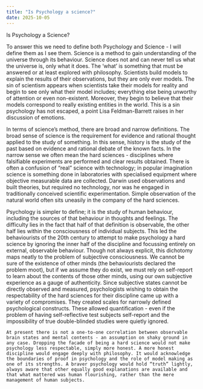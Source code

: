 ```yaml
---
title: "Is Psychology a science?"
date: 2025-10-05
---
```

Is Psychology a Science?

To answer this we need to define both Psychology and Science - I will define them as I see them. Science is a method to gain understanding of the universe through its behaviour. Science does not and can never tell us what the universe is, only what it does. The ‘what’ is something that must be answered or at least explored with philosophy. Scientists build models to explain the results of their observations, but they are only ever models. The sin of scientism appears when scientists take their models for reality and begin to see only what their model includes; everything else being unworthy of attention or even non-existent. Moreover, they begin to believe that their models correspond to really existing entities in the world. This is a sin psychology has not escaped, a point Lisa Feldman-Barrett raises in her discussion of emotions.

In terms of science’s method, there are broad and narrow definitions. The broad sense of science is the requirement for evidence and rational thought applied to the study of something. In this sense, history is the study of the past based on evidence and rational debate of the known facts. In the narrow sense we often mean the hard sciences - disciplines where falsifiable experiments are performed and clear results obtained. There is often a confusion of “real” science with technology; in popular imagination science is something done in laboratories with specialised equipment where objective measurable data are collected.  Darwin used observations and built theories, but required no technology, nor was he engaged in traditionally conceived scientific experimentation. Simple observation of the natural world often sits uneasily in the company of the hard sciences.

Psychology is simpler to define; it is the study of human behaviour, including the sources of that behaviour in thoughts and feelings. The difficulty lies in the fact that half of that definition is observable, the other half lies within the consciousness of individual subjects. This led the behaviourists of the 20th century to attempt to make psychology a hard science by ignoring the inner half of the discipline and focussing entirely on external, observable behaviour. Though not always explicit, this dichotomy maps neatly to the problem of subjective consciousness. We cannot be sure of the existence of other minds (the behaviourists declared the problem moot), but if we assume they do exist, we must rely on self-report to learn about the contents of those other minds, using our own subjective experience as a gauge of authenticity. Since subjective states cannot be directly observed and measured, psychologists wishing to obtain the respectability of the hard sciences for their discipline came up with a variety of compromises. They created scales for narrowly defined psychological constructs. These allowed quantification - even if the problem of having self-reflective test subjects self-report and the impossibility of true double-blinded studies were quietly ignored.

	At present there is not a one-to-one correlation between observable brain states and mental contents - an assumption on shaky ground in any case. Dropping the facade of being a hard science would not make psychology less respectable, simply more honest. A more honest discipline would engage deeply with philosophy. It would acknowledge the boundaries of proof in psychology and the role of model making as one of its strengths. A braver psychology would hold “truth” lightly, always aware that other equally good explanations are available and that what mattered was human flourishing, rather than the mere management of human subjects.
